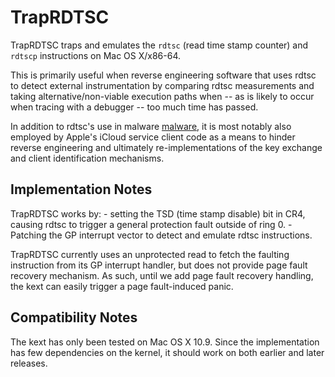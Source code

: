TrapRDTSC
=========

TrapRDTSC traps and emulates the `rdtsc` (read time stamp counter) and `rdtscp` instructions
on Mac OS X/x86-64.

This is primarily useful when reverse engineering software that uses rdtsc to detect
external instrumentation by comparing rdtsc measurements and taking alternative/non-viable
execution paths when -- as is likely to occur when tracing with a debugger -- too much
time has passed.

In addition to rdtsc's use in malware [malware](https://www.f-secure.com/weblog/archives/00002067.html),
it is most notably also employed by Apple's iCloud service client code as a means to hinder reverse
engineering and ultimately re-implementations of the key exchange and client identification
mechanisms.

Implementation Notes
--------------------

TrapRDTSC works by:
    - setting the TSD (time stamp disable) bit in CR4, causing rdtsc to trigger
      a general protection fault outside of ring 0.
    - Patching the GP interrupt vector to detect and emulate rdtsc instructions.

TrapRDTSC currently uses an unprotected read to fetch the faulting instruction
from its GP interrupt handler, but does not provide page fault recovery mechanism. As
such, until we add page fault recovery handling, the kext can easily trigger a page
fault-induced panic.

Compatibility Notes
-------------------

The kext has only been tested on Mac OS X 10.9. Since the implementation has few
dependencies on the kernel, it should work on both earlier and later releases.
